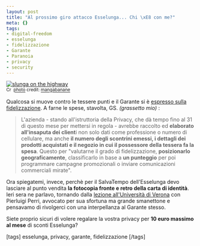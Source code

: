 ```yaml
--- 
layout: post
title: "Al prossimo giro attacco Esselunga... Chi \xE8 con me?"
meta: {}
tags: 
- digital-freedom
- esselunga
- fidelizzazione
- Garante
- Paranoia
- privacy
- security
---
```

<a href="http://www.flickr.com/photos/7721839@N04/2166831933/" title="slunga on the highway" target="_blank"><img src="http://farm3.static.flickr.com/2418/2166831933_ebda16548c.jpg" alt="slunga on the highway" border="0" /></a>  
<small><a href="http://creativecommons.org/licenses/by-nc-sa/2.0/" title="Attribution-NonCommercial-ShareAlike License" target="_blank"><img src="http://www.lastknight.com/wp-content/plugins/photo-dropper/images/cc.png" alt="Creative Commons License" border="0" width="16" height="16" align="absmiddle" /></a> <a href="http://www.photodropper.com/photos/" target="_blank">photo</a> credit: <a href="http://www.flickr.com/photos/7721839@N04/2166831933/" title="mangabanane" target="_blank">mangabanane</a></small>  
  
Qualcosa si muove contro le tessere punti e il Garante si è [espresso sulla fidelizzazione](http://www.repubblica.it/2008/05/sezioni/cronaca/supermercati-spiano/supermercati-spiano/supermercati-spiano.html). A farne le spese, stavolta, GS.  *(grassetto mio)* :  
  
> L'azienda - stando all'istruttoria della Privacy, che dà tempo fino al 31 di questo mese per mettersi in regola - avrebbe raccolto ed **elaborato all'insaputa dei client**i non solo dati come professione o numero di cellulare, ma anche **il numero degli scontrini emessi, i dettagli dei prodotti acquistati e il negozio in cui il possessore della tessera fa la spesa**. Questo per "valutarne il grado di fidelizzazione, **posizionarlo geograficamente**, classificarlo in base a **un punteggio** per poi programmare campagne promozionali o inviare comunicazioni commerciali mirate".  
  
Ora spiegatemi, invece, perchè per il SalvaTempo dell'Esselunga devo lasciare al punto vendita **la fotocopia fronte e retro della carta di identità**. Ieri sera ne parlavo, tornando dalla [lezione all'Università di Verona](http://www.lastknight.com/2008/05/14/verona-20-maggio-computer-forensics/) con Pierluigi Perri, avvocato per sua sfortuna ma grande smanettone e pensavamo di rivolgerci con una interpellanza al Garante stesso.  
  
Siete proprio sicuri di volere regalare la vostra privacy per **10 euro massimo al mese** di sconti Esselunga?  
  
[tags] esselunga, privacy, garante, fidelizzazione [/tags] 

